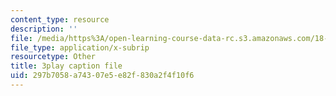 ```yaml
---
content_type: resource
description: ''
file: /media/https%3A/open-learning-course-data-rc.s3.amazonaws.com/18-s096-topics-in-mathematics-with-applications-in-finance-fall-2013/297b7058a74307e5e82f830a2f4f10f6_ro07evEWbCE.srt
file_type: application/x-subrip
resourcetype: Other
title: 3play caption file
uid: 297b7058-a743-07e5-e82f-830a2f4f10f6
---
```

